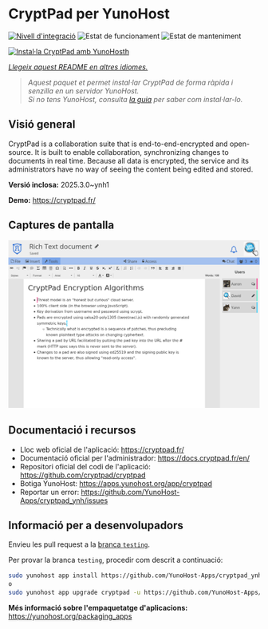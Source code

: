 <!--
N.B.: Aquest README ha estat generat automàticament per <https://github.com/YunoHost/apps/tree/master/tools/readme_generator>
NO s'ha de modificar manualment.
-->

# CryptPad per YunoHost

[![Nivell d'integració](https://apps.yunohost.org/badge/integration/cryptpad)](https://ci-apps.yunohost.org/ci/apps/cryptpad/)
![Estat de funcionament](https://apps.yunohost.org/badge/state/cryptpad)
![Estat de manteniment](https://apps.yunohost.org/badge/maintained/cryptpad)

[![Instal·la CryptPad amb YunoHosth](https://install-app.yunohost.org/install-with-yunohost.svg)](https://install-app.yunohost.org/?app=cryptpad)

*[Llegeix aquest README en altres idiomes.](./ALL_README.md)*

> *Aquest paquet et permet instal·lar CryptPad de forma ràpida i senzilla en un servidor YunoHost.*  
> *Si no tens YunoHost, consulta [la guia](https://yunohost.org/install) per saber com instal·lar-lo.*

## Visió general

CryptPad is a collaboration suite that is end-to-end-encrypted and open-source. It is built to enable collaboration, synchronizing changes to documents in real time. Because all data is encrypted, the service and its administrators have no way of seeing the content being edited and stored.

**Versió inclosa:** 2025.3.0~ynh1

**Demo:** <https://cryptpad.fr/>

## Captures de pantalla

![Captures de pantalla de CryptPad](./doc/screenshots/screenshot.png)

## Documentació i recursos

- Lloc web oficial de l'aplicació: <https://cryptpad.fr/>
- Documentació oficial per l'administrador: <https://docs.cryptpad.fr/en/>
- Repositori oficial del codi de l'aplicació: <https://github.com/cryptpad/cryptpad>
- Botiga YunoHost: <https://apps.yunohost.org/app/cryptpad>
- Reportar un error: <https://github.com/YunoHost-Apps/cryptpad_ynh/issues>

## Informació per a desenvolupadors

Envieu les pull request a la [branca `testing`](https://github.com/YunoHost-Apps/cryptpad_ynh/tree/testing).

Per provar la branca `testing`, procedir com descrit a continuació:

```bash
sudo yunohost app install https://github.com/YunoHost-Apps/cryptpad_ynh/tree/testing --debug
o
sudo yunohost app upgrade cryptpad -u https://github.com/YunoHost-Apps/cryptpad_ynh/tree/testing --debug
```

**Més informació sobre l'empaquetatge d'aplicacions:** <https://yunohost.org/packaging_apps>
